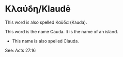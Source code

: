 # Κλαύδη/Klaudē

This word is also spelled Καῦδα (Kauda).

This word is the name Cauda. It is the name of an island.

* This name is also spelled Clauda.

See: Acts 27:16

